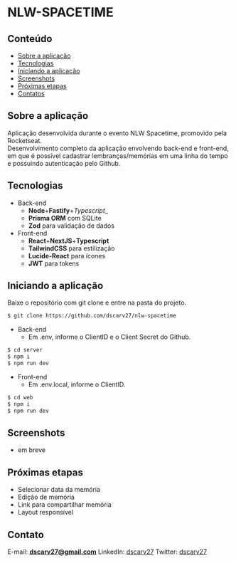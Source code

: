 # NLW-SPACETIME
## Conteúdo
* [Sobre a aplicação](#sobe-a-aplicação)
* [Tecnologias](#tecnologias)
* [Iniciando a aplicação](#iniciando-a-aplicação)
* [Screenshots](#screenshots)
* [Próximas etapas](#próximas-etapas)
* [Contatos](#contato)

## Sobre a aplicação
Aplicação desenvolvida durante o evento NLW Spacetime, promovido pela Rocketseat. <br>
Desenvolvimento completo da aplicação envolvendo back-end e front-end, em que é possível cadastrar lembranças/memórias em uma linha do tempo e possuindo autenticação pelo Github. <br>

## Tecnologias
* Back-end 
  * __Node__+__Fastify__+_Typescript__
  * __Prisma ORM__ com SQLite
  * __Zod__ para validação de dados
* Front-end 
  * __React__+__NextJS__+__Typescript__
  * __TailwindCSS__ para estilização
  * __Lucide-React__ para ícones
  * __JWT__ para tokens

## Iniciando a aplicação
  Baixe o repositório com git clone e entre na pasta do projeto.
  ```bash
  $ git clone https://github.com/dscarv27/nlw-spacetime
  ```
  * Back-end
    * Em .env, informe o ClientID e o Client Secret do Github.
  ```bash
  $ cd server
  $ npm i
  $ npm run dev
  ```
  * Front-end
    * Em .env.local, informe o ClientID.
  ```bash
  $ cd web
  $ npm i
  $ npm run dev
  ```

## Screenshots
  * em breve 

## Próximas etapas
  * Selecionar data da memória
  * Edição de memória
  * Link para compartilhar memória
  * Layout responsível

## Contato
E-mail: [**dscarv27@gmail.com**](mailto:dscarv27@gmail.com)
LinkedIn: [dscarv27](linkedin.com/in/dscarv27)
Twitter: [dscarv27](twitter.com/dscarv27)